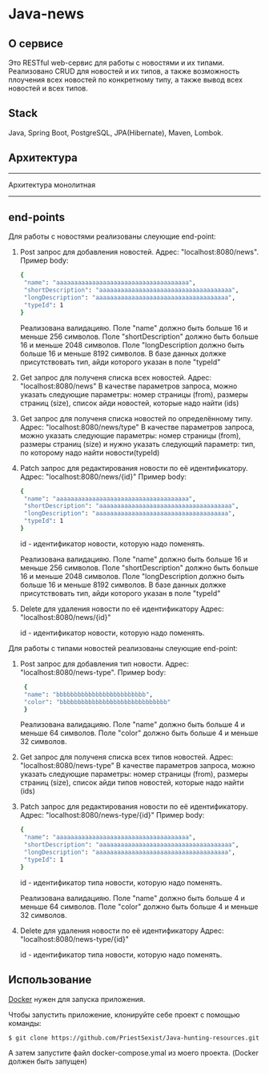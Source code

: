 # Java-news

## О сервисе
Это RESTful web-сервис для работы с новостями и их типами. Реализовано CRUD для новостей и их типов, а также возможность плоучения всех новостей по конкретному типу, а также вывод всех новостей и всех типов.

## Stack
Java, Spring Boot, PostgreSQL, JPA(Hibernate), Maven, Lombok.

## Архитектура
_______________________________________________________________
Архитектура монолитная
_______________________________________________________________

## end-points

Для работы с новостями реализованы слеующие end-point:
1) Post запрос для добавления новостей.
   Адрес: "localhost:8080/news".
   Пример body:
   ```sh
   {
    "name": "ааааааааааааааааааааааааааааааааааааа", 
    "shortDescription": "ааааааааааааааааааааааааааааааааааааа", 
    "longDescription": "ааааааааааааааааааааааааааааааааааааа", 
    "typeId": 1
   }
   ```
   Реализована валидацияю.
   Поле "name" должно быть больше 16 и меньше 256 символов. 
   Поле "shortDescription" должно быть больше 16 и меньше 2048 символов. 
   Поле "longDescription должно быть больше 16 и меньше 8192 символов. 
   В базе данных должке присутствовать тип, айди которого указан в поле "typeId"
 
2) Get запрос для полученя списка всех новостей.
   Адрес: "localhost:8080/news"
   В качестве параметров запроса, можно указать следующие параметры: номер страницы (from), размеры страниц (size), список айди новостей, которые надо найти (ids)

3) Get запрос для полученя списка новостей по определённому типу.
   Адрес: "localhost:8080/news/type"
   В качестве параметров запроса, можно указать следующие параметры: номер страницы (from), размеры страниц (size) и нужно указать следующий параметр: тип, по которому надо найти новости(typeId)

4) Patch запрос для редактирования новости по её идентификатору.
   Адрес: "localhost:8080/news/{id}"
   Пример body:
   ```sh
   {
    "name": "ааааааааааааааааааааааааааааааааааааа", 
    "shortDescription": "ааааааааааааааааааааааааааааааааааааа", 
    "longDescription": "ааааааааааааааааааааааааааааааааааааа", 
    "typeId": 1
   }
   ```
   id - идентификатор новости, которую надо поменять.
   
   Реализована валидацияю.
   Поле "name" должно быть больше 16 и меньше 256 символов. 
   Поле "shortDescription" должно быть больше 16 и меньше 2048 символов. 
   Поле "longDescription должно быть больше 16 и меньше 8192 символов. 
   В базе данных должке присутствовать тип, айди которого указан в поле "typeId"
   
6) Delete для удаления новости по её идентификатору
   Адрес: "localhost:8080/news/{id}"
   
   id - идентификатор новости, которую надо поменять.

Для работы с типами новостей реализованы слеующие end-point:

1) Post запрос для добавления тип новости.
   Адрес: "localhost:8080/news-type".
   Пример body:
   ```sh
    {
    "name": "bbbbbbbbbbbbbbbbbbbbbbbbb", 
    "color": "bbbbbbbbbbbbbbbbbbbbbbbbbbbbbb"
    }
   ```
   Реализована валидацияю.
   Поле "name" должно быть больше 4 и меньше 64 символов. 
   Поле "color" должно быть больше 4 и меньше 32 символов. 
 
2) Get запрос для полученя списка всех типов новостей.
   Адрес: "localhost:8080/news-type"
   В качестве параметров запроса, можно указать следующие параметры: номер страницы (from), размеры страниц (size), список айди типов новостей, которые надо найти (ids)

3) Patch запрос для редактирования новости по её идентификатору.
   Адрес: "localhost:8080/news-type/{id}"
   Пример body:
   ```sh
   {
    "name": "ааааааааааааааааааааааааааааааааааааа", 
    "shortDescription": "ааааааааааааааааааааааааааааааааааааа", 
    "longDescription": "ааааааааааааааааааааааааааааааааааааа", 
    "typeId": 1
   }
   ```
   id - идентификатор типа новости, которую надо поменять.
   
   Реализована валидацияю.
   Поле "name" должно быть больше 4 и меньше 64 символов. 
   Поле "color" должно быть больше 4 и меньше 32 символов. 
   
4) Delete для удаления новости по её идентификатору
   Адрес: "localhost:8080/news-type/{id}"
   
   id - идентификатор типа новости, которую надо поменять.

## Использование
[Docker](https://www.docker.com/) нужен для запуска приложения.

Чтобы запустить приложение, клонируйте себе проект с помощью команды:

```sh
$ git clone https://github.com/PriestSexist/Java-hunting-resources.git
```

А затем запустите файл docker-compose.ymal из моего проекта. (Docker должен быть запущен)
